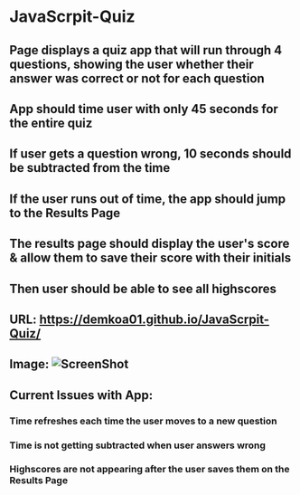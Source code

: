 # JavaScrpit-Quiz

## Page displays a quiz app that will run through 4 questions, showing the user whether their answer was correct or not for each question

## App should time user with only 45 seconds for the entire quiz
## If user gets a question wrong, 10 seconds should be subtracted from the time
## If the user runs out of time, the app should jump to the Results Page

## The results page should display the user's score & allow them to save their score with their initials
## Then user should be able to see all highscores

## URL: https://demkoa01.github.io/JavaScrpit-Quiz/
## Image: ![ScreenShot](https://user-images.githubusercontent.com/93881224/147891166-7e06a280-1f48-4957-ba63-c7b6078bb81e.JPG)


## Current Issues with App:
### Time refreshes each time the user moves to a new question
### Time is not getting subtracted when user answers wrong
### Highscores are not appearing after the user saves them on the Results Page
